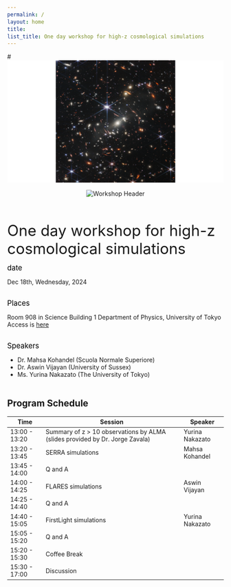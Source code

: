 ```yaml
---
permalink: /
layout: home
title: 
list_title: One day workshop for high-z cosmological simulations
---
```


#![Header Image](/image/JWST_image.png)

<header>
  <img src="{{ '/image/JWST_image.png' | relative_url }}" alt="Workshop Header">
</header>

<link rel="stylesheet" href="/css/style.css">

<span style="font-size: 250%;"> One day workshop for high-z cosmological simulations  </span>

<span style="font-size: 120%; color: black;"> date </span> 

Dec 18th, Wednesday, 2024
<br><br>

<span style="font-size: 120%; color: black;"> Places </span> 

Room 908 in Science Building 1
Department of Physics, University of Tokyo
Access is [here](https://www.phys.s.u-tokyo.ac.jp/en/access/)
<br>
<br>

<span style="font-size: 120%; color: black;"> Speakers </span> 

- Dr. Mahsa Kohandel (Scuola Normale Superiore)
- Dr. Aswin Vijayan  (University of Sussex)
- Ms. Yurina Nakazato (The University of Tokyo)
<br><br>

## Program Schedule

| Time          | Session                                   | Speaker        |
|---------------|-------------------------------------------|----------------|
| 13:00 - 13:20 | Summary of z > 10 observations by ALMA (slides provided by Dr. Jorge Zavala) | Yurina Nakazato |
| 13:20 - 13:45 | SERRA simulations                        | Mahsa Kohandel  |
| 13:45 - 14:00 | Q and A                                  |                |
| 14:00 - 14:25 | FLARES simulations                       | Aswin Vijayan   |
| 14:25 - 14:40 | Q and A                                  |                |
| 14:40 - 15:05 | FirstLight simulations                   | Yurina Nakazato |
| 15:05 - 15:20 | Q and A                                  |                |
| 15:20 - 15:30 | Coffee Break                             |                |
| 15:30 - 17:00 | Discussion                               |                |

